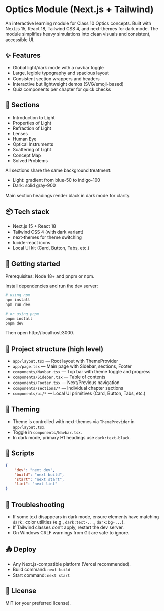 # Optics Module (Next.js + Tailwind)

An interactive learning module for Class 10 Optics concepts. Built with Next.js 15, React 18, Tailwind CSS 4, and next-themes for dark mode. The module simplifies heavy simulations into clean visuals and consistent, accessible UI.

## ✨ Features
- Global light/dark mode with a navbar toggle
- Large, legible typography and spacious layout
- Consistent section wrappers and headers
- Interactive but lightweight demos (SVG/emoji-based)
- Quiz components per chapter for quick checks

## 🧩 Sections
- Introduction to Light
- Properties of Light
- Refraction of Light
- Lenses
- Human Eye
- Optical Instruments
- Scattering of Light
- Concept Map
- Solved Problems

All sections share the same background treatment:
- Light: gradient from blue-50 to indigo-100
- Dark: solid gray-900

Main section headings render black in dark mode for clarity.

## 📦 Tech stack
- Next.js 15 + React 18
- Tailwind CSS 4 (with dark variant)
- next-themes for theme switching
- lucide-react icons
- Local UI kit (Card, Button, Tabs, etc.)

## 🚀 Getting started

Prerequisites: Node 18+ and pnpm or npm.

Install dependencies and run the dev server:

```powershell
# using npm
npm install
npm run dev

# or using pnpm
pnpm install
pnpm dev
```

Then open http://localhost:3000.

## 🧭 Project structure (high level)
- `app/layout.tsx` — Root layout with ThemeProvider
- `app/page.tsx` — Main page with Sidebar, sections, Footer
- `components/Navbar.tsx` — Top bar with theme toggle and progress
- `components/Sidebar.tsx` — Table of contents
- `components/Footer.tsx` — Next/Previous navigation
- `components/sections/*` — Individual chapter sections
- `components/ui/*` — Local UI primitives (Card, Button, Tabs, etc.)

## 🎨 Theming
- Theme is controlled with next-themes via `ThemeProvider` in `app/layout.tsx`.
- Toggle in `components/Navbar.tsx`.
- In dark mode, primary H1 headings use `dark:text-black`.

## 🧪 Scripts
```json
{
	"dev": "next dev",
	"build": "next build",
	"start": "next start",
	"lint": "next lint"
}
```

## 🔧 Troubleshooting
- If some text disappears in dark mode, ensure elements have matching `dark:` color utilities (e.g., `dark:text-...`, `dark:bg-...`).
- If Tailwind classes don’t apply, restart the dev server.
- On Windows CRLF warnings from Git are safe to ignore.

## 📤 Deploy
- Any Next.js-compatible platform (Vercel recommended).
- Build command: `next build`
- Start command: `next start`

## 📜 License
MIT (or your preferred license).
